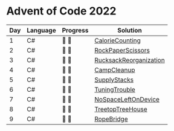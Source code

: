 # Advent of Code 2022

| Day | Language | Progress        | Solution                                                                                                         |
|-----|----------|-----------------|------------------------------------------------------------------------------------------------------------------|
| 1   | C#       | :star2: :star2: | [CalorieCounting](https://google.com/404)               |
| 2   | C#       | :star2: :star2: | [RockPaperScissors](https://github.com/mamjow/adventofcode2022/blob/master/Days/DayTwo.cs)           |
| 3   | C#       | :star2: :star2: | [RucksackReorganization](https://github.com/mamjow/adventofcode2022/blob/master/Days/DayThree.cs) |
| 4   | C#       | :star2: :star2: | [CampCleanup](https://github.com/mamjow/adventofcode2022/blob/master/Days/DayFour.cs) |
| 5   | C#       | :star2: :star2: | [SupplyStacks](https://github.com/mamjow/adventofcode2022/blob/master/Days/DayFive.cs) |
| 6   | C#       | :star2: :star2: | [TuningTrouble](https://github.com/mamjow/adventofcode2022/blob/master/Days/Day6.cs) |
| 7   | C#       | :star2: :star2: | [NoSpaceLeftOnDevice](https://github.com/mamjow/adventofcode2022/blob/master/Days/Day7.cs) |
| 8   | C#       | :star2: :star2: | [TreetopTreeHouse](https://github.com/mamjow/adventofcode2022/blob/master/Days/Day8.cs) |
| 9   | C#       | :star2: :star2: | [RopeBridge](https://github.com/mamjow/adventofcode2022/blob/master/Days/Day9.cs) |